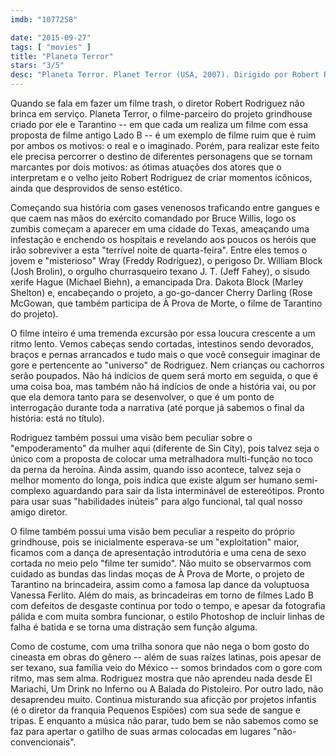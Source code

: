 ```yaml
---
imdb: "1077258"

date: "2015-09-27"
tags: [ "movies" ]
title: "Planeta Terror"
stars: "3/5"
desc: "Planeta Terror. Planet Terror (USA, 2007). Dirigido por Robert Rodriguez. Escrito por Robert Rodriguez. Com Rose McGowan, Freddy Rodríguez, Josh Brolin, Marley Shelton, Jeff Fahey, Michael Biehn, Rebel Rodriguez, Bruce Willis, Naveen Andrews."
---
```

Quando se fala em fazer um filme trash, o diretor Robert Rodriguez não brinca em serviço. Planeta Terror, o filme-parceiro do projeto grindhouse criado por ele e Tarantino -- em que cada um realiza um filme com essa proposta de filme antigo Lado B -- é um exemplo de filme ruim que é ruim por ambos os motivos: o real e o imaginado. Porém, para realizar este feito ele precisa percorrer o destino de diferentes personagens que se tornam marcantes por dois motivos: as ótimas atuações dos atores que o interpretam e o velho jeito Robert Rodriguez de criar momentos icônicos, ainda que desprovidos de senso estético.

Começando sua história com gases venenosos traficando entre gangues e que caem nas mãos do exército comandado por Bruce Willis, logo os zumbis começam a aparecer em uma cidade do Texas, ameaçando uma infestação e enchendo os hospitais e revelando aos poucos os heróis que irão sobreviver a esta "terrível noite de quarta-feira". Entre eles temos o jovem e "misterioso" Wray (Freddy Rodríguez), o perigoso Dr. William Block (Josh Brolin), o orgulho churrasqueiro texano J. T. (Jeff Fahey), o sisudo xerife Hague (Michael Biehn), a emancipada Dra. Dakota Block (Marley Shelton) e, encabeçando o projeto, a go-go-dancer Cherry Darling (Rose McGowan, que também participa de À Prova de Morte, o filme de Tarantino do projeto).

O filme inteiro é uma tremenda excursão por essa loucura crescente a um ritmo lento. Vemos cabeças sendo cortadas, intestinos sendo devorados, braços e pernas arrancados e tudo mais o que você conseguir imaginar de gore e pertencente ao "universo" de Rodriguez. Nem crianças ou cachorros serão poupados. Não há indícios de quem será morto em seguida, o que é uma coisa boa, mas também não há indícios de onde a história vai, ou por que ela demora tanto para se desenvolver, o que é um ponto de interrogação durante toda a narrativa (até porque já sabemos o final da história: está no título).

Rodriguez também possui uma visão bem peculiar sobre o "empoderamento" da mulher aqui (diferente de Sin City), pois talvez seja o único com a proposta de colocar uma metralhadora multi-função no toco da perna da heroína. Ainda assim, quando isso acontece, talvez seja o melhor momento do longa, pois indica que existe algum ser humano semi-complexo aguardando para sair da lista interminável de estereótipos. Pronto para usar suas "habilidades inúteis" para algo funcional, tal qual nosso amigo diretor.

O filme também possui uma visão bem peculiar a respeito do próprio grindhouse, pois se inicialmente esperava-se um "exploitation" maior, ficamos com a dança de apresentação introdutória e uma cena de sexo cortada no meio pelo "filme ter sumido". Não muito se observarmos com cuidado as bundas das lindas moças de À Prova de Morte, o projeto de Tarantino na brincadeira, assim como a famosa lap dance da voluptuosa Vanessa Ferlito. Além do mais, as brincadeiras em torno de filmes Lado B com defeitos de desgaste continua por todo o tempo, e apesar da fotografia pálida e com muita sombra funcionar, o estilo Photoshop de incluir linhas de falha é batida e se torna uma distração sem função alguma.

Como de costume, com uma trilha sonora que não nega o bom gosto do cineasta em obras do gênero -- além de suas raízes latinas, pois apesar de ser texano, sua família veio do México -- somos brindados com o gore com ritmo, mas sem alma. Rodriguez mostra que não aprendeu nada desde El Mariachi, Um Drink no Inferno ou A Balada do Pistoleiro. Por outro lado, não desaprendeu muito. Continua misturando sua aficção por projetos infantis (é o diretor da franquia Pequenos Espiões) com sua sede de sangue e tripas. E enquanto a música não parar, tudo bem se não sabemos como se faz para apertar o gatilho de suas armas colocadas em lugares "não-convencionais".
